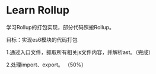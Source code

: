 # Learn Rollup

学习Rollup的打包实现，部分代码照搬Rollup。

目标：实现es6模块的代码打包

1.通过入口文件，抓取所有相关js文件内容，并解析ast。（完成）

2.处理import、export。
（50%）